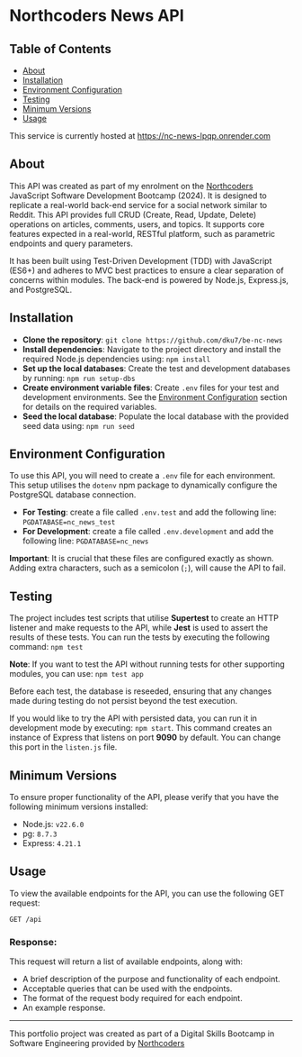 # Northcoders News API

## Table of Contents

- [About](#about)
- [Installation](#installation)
- [Environment Configuration](#environment-configuration)
- [Testing](#testing)
- [Minimum Versions](#minimum-versions)
- [Usage](#usage)

This service is currently hosted at https://nc-news-lpqp.onrender.com

## About

This API was created as part of my enrolment on the [Northcoders](https://northcoders.com/) JavaScript Software Development Bootcamp (2024). It is designed to replicate a real-world back-end service for a social network similar to Reddit. This API provides full CRUD (Create, Read, Update, Delete) operations on articles, comments, users, and topics. It supports core features expected in a real-world, RESTful platform, such as parametric endpoints and query parameters.

It has been built using Test-Driven Development (TDD) with JavaScript (ES6+) and adheres to MVC best practices to ensure a clear separation of concerns within modules. The back-end is powered by Node.js, Express.js, and PostgreSQL.

## Installation

- **Clone the repository**: `git clone https://github.com/dku7/be-nc-news`
- **Install dependencies**: Navigate to the project directory and install the required Node.js dependencies using: `npm install`
- **Set up the local databases**: Create the test and development databases by running: `npm run setup-dbs`
- **Create environment variable files**: Create `.env` files for your test and development environments. See the [Environment Configuration](#environment-configuration) section for details on the required variables.
- **Seed the local database**: Populate the local database with the provided seed data using: `npm run seed`

## Environment Configuration

To use this API, you will need to create a `.env` file for each environment. This setup utilises the `dotenv` npm package to dynamically configure the PostgreSQL database connection.

- **For Testing**: create a file called `.env.test` and add the following line: `PGDATABASE=nc_news_test`
- **For Development**: create a file called `.env.development` and add the following line: `PGDATABASE=nc_news`

**Important**: It is crucial that these files are configured exactly as shown. Adding extra characters, such as a semicolon (`;`), will cause the API to fail.

## Testing

The project includes test scripts that utilise **Supertest** to create an HTTP listener and make requests to the API, while **Jest** is used to assert the results of these tests. You can run the tests by executing the following command: `npm test`

**Note**: If you want to test the API without running tests for other supporting modules, you can use: `npm test app`

Before each test, the database is reseeded, ensuring that any changes made during testing do not persist beyond the test execution.

If you would like to try the API with persisted data, you can run it in development mode by executing: `npm start`. This command creates an instance of Express that listens on port **9090** by default. You can change this port in the `listen.js` file.

## Minimum Versions

To ensure proper functionality of the API, please verify that you have the following minimum versions installed:

- Node.js: `v22.6.0`
- pg: `8.7.3`
- Express: `4.21.1`

## Usage

To view the available endpoints for the API, you can use the following GET request:

`GET /api`

### Response:

This request will return a list of available endpoints, along with:

- A brief description of the purpose and functionality of each endpoint.
- Acceptable queries that can be used with the endpoints.
- The format of the request body required for each endpoint.
- An example response.

---

This portfolio project was created as part of a Digital Skills Bootcamp in Software Engineering provided by [Northcoders](https://northcoders.com/)
